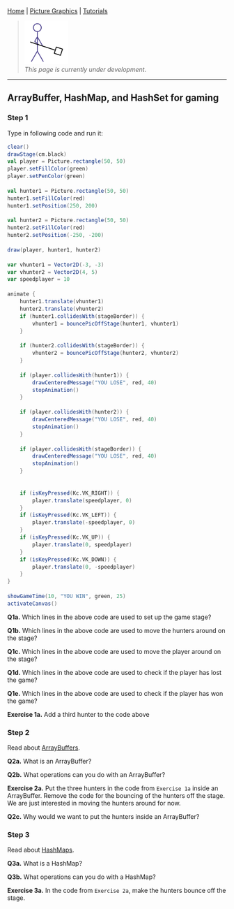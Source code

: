 <div class="nav">
  <a href="../index.html">Home</a> | <a href="../gaming-index.html">Picture Graphics</a> | <a href="../tutorials-index.html">Tutorials</a>
</div>

> <img src="../man-at-work.png"/> <br/> *This page is currently under development*.

---

## ArrayBuffer, HashMap, and HashSet for gaming

### Step 1
Type in following code and run it:

```scala
clear()
drawStage(cm.black)
val player = Picture.rectangle(50, 50)
player.setFillColor(green)
player.setPenColor(green)

val hunter1 = Picture.rectangle(50, 50)
hunter1.setFillColor(red)
hunter1.setPosition(250, 200)

val hunter2 = Picture.rectangle(50, 50)
hunter2.setFillColor(red)
hunter2.setPosition(-250, -200)

draw(player, hunter1, hunter2)

var vhunter1 = Vector2D(-3, -3)
var vhunter2 = Vector2D(4, 5)
var speedplayer = 10

animate {
    hunter1.translate(vhunter1)
    hunter2.translate(vhunter2)
    if (hunter1.collidesWith(stageBorder)) {
        vhunter1 = bouncePicOffStage(hunter1, vhunter1)
    }

    if (hunter2.collidesWith(stageBorder)) {
        vhunter2 = bouncePicOffStage(hunter2, vhunter2)
    }

    if (player.collidesWith(hunter1)) {
        drawCenteredMessage("YOU LOSE", red, 40)
        stopAnimation()
    }

    if (player.collidesWith(hunter2)) {
        drawCenteredMessage("YOU LOSE", red, 40)
        stopAnimation()
    }

    if (player.collidesWith(stageBorder)) {
        drawCenteredMessage("YOU LOSE", red, 40)
        stopAnimation()
    }


    if (isKeyPressed(Kc.VK_RIGHT)) {
        player.translate(speedplayer, 0)
    }
    if (isKeyPressed(Kc.VK_LEFT)) {
        player.translate(-speedplayer, 0)
    }
    if (isKeyPressed(Kc.VK_UP)) {
        player.translate(0, speedplayer)
    }
    if (isKeyPressed(Kc.VK_DOWN)) {
        player.translate(0, -speedplayer)
    }
}

showGameTime(10, "YOU WIN", green, 25)
activateCanvas()
```

**Q1a.** Which lines in the above code are used to set up the game stage?

**Q1b.** Which lines in the above code are used to move the hunters around on the stage?

**Q1c.** Which lines in the above code are used to move the player around on the stage?

**Q1d.** Which lines in the above code are used to check if the player has lost the game?

**Q1e.** Which lines in the above code are used to check if the player has won the game?

**Exercise 1a.** Add a third hunter to the code above

### Step 2

Read about [ArrayBuffers](../reference/abuffer-hmap-hset.html).

**Q2a.** What is an ArrayBuffer?

**Q2b.** What operations can you do with an ArrayBuffer?

**Exercise 2a.** Put the three hunters in the code from `Exercise 1a` inside an ArrayBuffer. Remove the code for the bouncing of the hunters off the stage. We are just interested in moving the hunters around for now.

**Q2c.** Why would we want to put the hunters inside an ArrayBuffer?

### Step 3

Read about [HashMaps](../reference/abuffer-hmap-hset.html).

**Q3a.** What is a HashMap?

**Q3b.** What operations can you do with a HashMap?

**Exercise 3a.** In the code from `Exercise 2a`, make the hunters bounce off the stage.
